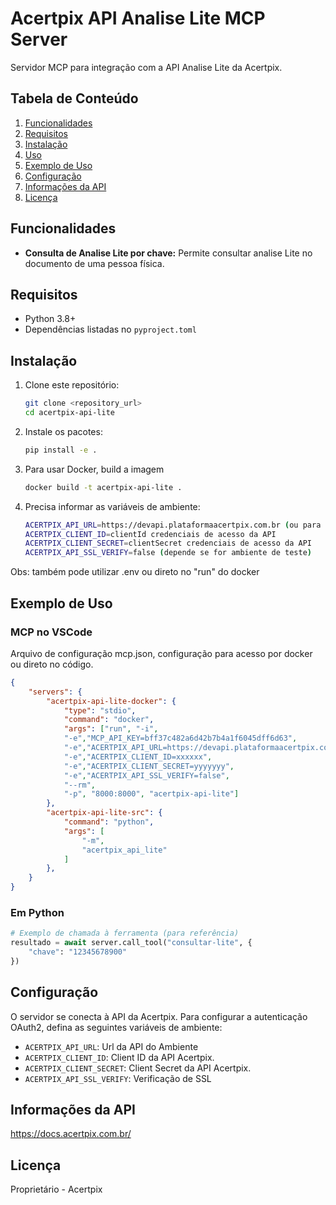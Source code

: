 # Acertpix API Analise Lite MCP Server

Servidor MCP para integração com a API Analise Lite da Acertpix.

## Tabela de Conteúdo

1.  [Funcionalidades](#funcionalidades)
2.  [Requisitos](#requisitos)
3.  [Instalação](#instalação)
4.  [Uso](#uso)
5.  [Exemplo de Uso](#exemplo-de-uso)
6.  [Configuração](#configuração)
7.  [Informações da API](#informações-da-api)
8.  [Licença](#licença)

## Funcionalidades

-   **Consulta de Analise Lite por chave:** Permite consultar analise Lite no documento de uma pessoa física.

## Requisitos

- Python 3.8+
- Dependências listadas no `pyproject.toml`

## Instalação

1.  Clone este repositório:

    ```bash
    git clone <repository_url>
    cd acertpix-api-lite
    ```

2.  Instale os pacotes:

    ```bash
    pip install -e .
    ```

3. Para usar Docker, build a imagem

    ```bash
    docker build -t acertpix-api-lite .
    ```

4. Precisa informar as variáveis de ambiente:

    ```bash
    ACERTPIX_API_URL=https://devapi.plataformaacertpix.com.br (ou para produção: https://api.plataformaacertpix.com.br)
    ACERTPIX_CLIENT_ID=clientId credenciais de acesso da API
    ACERTPIX_CLIENT_SECRET=clientSecret credenciais de acesso da API
    ACERTPIX_API_SSL_VERIFY=false (depende se for ambiente de teste)
    ```

Obs: também pode utilizar .env ou direto no "run" do docker

## Exemplo de Uso 

### MCP no VSCode 

Arquivo de configuração mcp.json, configuração para acesso por docker ou direto no código.

```json
{
    "servers": {
        "acertpix-api-lite-docker": {
            "type": "stdio",
            "command": "docker",
            "args": ["run", "-i", 
            "-e","MCP_API_KEY=bff37c482a6d42b7b4a1f6045dff6d63",
            "-e","ACERTPIX_API_URL=https://devapi.plataformaacertpix.com.br",
            "-e","ACERTPIX_CLIENT_ID=xxxxxx",
            "-e","ACERTPIX_CLIENT_SECRET=yyyyyyy",
            "-e","ACERTPIX_API_SSL_VERIFY=false",
            "--rm", 
            "-p", "8000:8000", "acertpix-api-lite"]
        },
        "acertpix-api-lite-src": {
            "command": "python",
            "args": [
                "-m",
                "acertpix_api_lite"
            ]
        },        
    }
}
```

### Em Python

```python
# Exemplo de chamada à ferramenta (para referência)
resultado = await server.call_tool("consultar-lite", {
    "chave": "12345678900"
})
```

## Configuração

O servidor se conecta à API da Acertpix. 
Para configurar a autenticação OAuth2, defina as seguintes variáveis de ambiente:

-   `ACERTPIX_API_URL`: Url da API do Ambiente
-   `ACERTPIX_CLIENT_ID`: Client ID da API Acertpix.
-   `ACERTPIX_CLIENT_SECRET`: Client Secret da API Acertpix.
-   `ACERTPIX_API_SSL_VERIFY`: Verificação de SSL

## Informações da API
https://docs.acertpix.com.br/ 

## Licença

Proprietário - Acertpix
